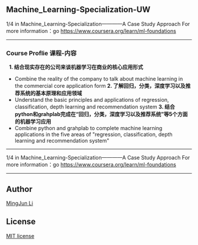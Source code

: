 ## Machine_Learning-Specialization-UW


1/4 in Machine_Learning-Specialization————A Case Study Approach
For more information：go https://www.coursera.org/learn/ml-foundations

--- 
### Course Proflie 课程-内容
 
**1. 结合现实存在的公司来谈机器学习在商业的核心应用形式**
* Combine the reality of the company to talk about machine learning in the commercial core application form
**2. 了解回归，分类，深度学习以及推荐系统的基本原理和应用领域**
* Understand the basic principles and applications of regression, classification, depth learning and recommendation system
**3. 结合python和grahplab完成在“回归，分类，深度学习以及推荐系统”等5个方面的机器学习应用**
* Combine python and grahplab to complete machine learning applications in the five areas of "regression, classification, depth learning and recommendation system"

---
1/4 in Machine_Learning-Specialization————A Case Study Approach
For more information：go https://www.coursera.org/learn/ml-foundations

---
## Author
[MingJun Li](https://github.com/littlewizardLI)

## License
[MIT license](https://github.com/littlewizardLI/LICENSE)

